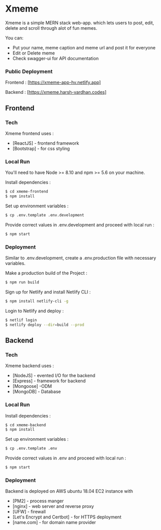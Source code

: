 # Xmeme


Xmeme is a simple MERN stack web-app. which lets users to post, edit, delete and scroll through alot of fun memes.



You can:
  - Put your name, meme caption and meme url and post it for everyone
  - Edit or Delete meme
  - Check swagger-ui for API documentation 
  
### Public Deployment 

Frontend : [https://xmeme-app-hv.netlify.app]

Backend : [https://xmeme.harsh-vardhan.codes]


## Frontend 


### Tech

Xmeme frontend uses : 

* [ReactJS] - 	frontend framework
* [Bootstrap] - for css styling

### Local Run

You'll need to have Node >= 8.10 and npm >= 5.6 on your machine. 

Install dependencies :

```sh
$ cd xmeme-frontend
$ npm install
```

Set up environment variables :

```sh
$ cp .env.template .env.development
```

Provide correct values in .env.development and proceed with local run :

```sh
$ npm start
```


### Deployment

Similar to .env.development, create a .env.production file with necessary variables.

Make a production build of the Project :

```sh
$ npm run build
```

Sign up for Netlify and install Netlify CLI : 

```sh
$ npm install netlify-cli -g
```

Login to Netlify and deploy : 

```sh
$ netlif login
$ netlify deploy --dir=build --prod
```


## Backend 

### Tech

Xmeme backend uses : 

* [NodeJS] -  evented I/O for the backend
* [Express] - framework for backend
* [Mongoose] -ODM
* [MongoDB] - Database

### Local Run

Install dependencies :

```sh
$ cd xmeme-backend
$ npm install
```

Set up environment variables :

```sh
$ cp .env.template .env
```

Provide correct values in .env and proceed with local run :

```sh
$ npm start
```

### Deployment

Backend is deployed on  AWS ubuntu 18.04 EC2 instance with 

 * [PM2] -  	process manger
 * [nginx] - 	web server and reverse proxy
 * [UFW] - 	firewall
 * [Let's Encrypt and Certbot] -  for HTTPS deployment
 * [name.com] - for domain name provider










